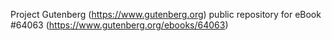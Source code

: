 Project Gutenberg (https://www.gutenberg.org) public repository for eBook #64063 (https://www.gutenberg.org/ebooks/64063)
